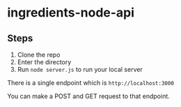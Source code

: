 # ingredients-node-api

## Steps

1.  Clone the repo
2.  Enter the directory
3.  Run `node server.js` to run your local server

There is a single endpoint which is `http://localhost:3000`

You can make a POST and GET request to that endpoint.
